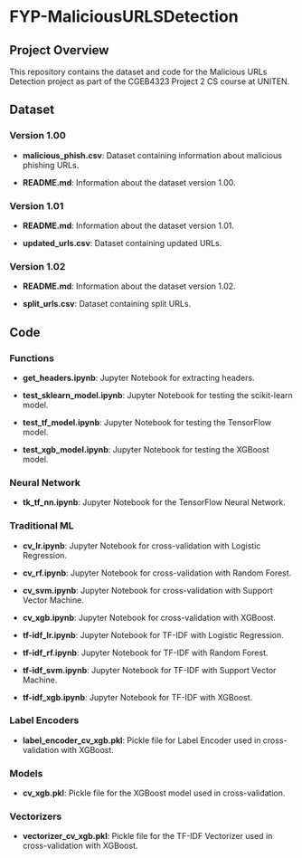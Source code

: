 # FYP-MaliciousURLSDetection

## Project Overview

This repository contains the dataset and code for the Malicious URLs Detection project as part of the CGEB4323 Project 2 CS course at UNITEN.

## Dataset

### Version 1.00

- **malicious_phish.csv**: Dataset containing information about malicious phishing URLs.

- **README.md**: Information about the dataset version 1.00.

### Version 1.01

- **README.md**: Information about the dataset version 1.01.

- **updated_urls.csv**: Dataset containing updated URLs.

### Version 1.02

- **README.md**: Information about the dataset version 1.02.

- **split_urls.csv**: Dataset containing split URLs.

## Code

### Functions

- **get_headers.ipynb**: Jupyter Notebook for extracting headers.

- **test_sklearn_model.ipynb**: Jupyter Notebook for testing the scikit-learn model.

- **test_tf_model.ipynb**: Jupyter Notebook for testing the TensorFlow model.

- **test_xgb_model.ipynb**: Jupyter Notebook for testing the XGBoost model.

### Neural Network

- **tk_tf_nn.ipynb**: Jupyter Notebook for the TensorFlow Neural Network.

### Traditional ML

- **cv_lr.ipynb**: Jupyter Notebook for cross-validation with Logistic Regression.

- **cv_rf.ipynb**: Jupyter Notebook for cross-validation with Random Forest.

- **cv_svm.ipynb**: Jupyter Notebook for cross-validation with Support Vector Machine.

- **cv_xgb.ipynb**: Jupyter Notebook for cross-validation with XGBoost.

- **tf-idf_lr.ipynb**: Jupyter Notebook for TF-IDF with Logistic Regression.

- **tf-idf_rf.ipynb**: Jupyter Notebook for TF-IDF with Random Forest.

- **tf-idf_svm.ipynb**: Jupyter Notebook for TF-IDF with Support Vector Machine.

- **tf-idf_xgb.ipynb**: Jupyter Notebook for TF-IDF with XGBoost.

### Label Encoders

- **label_encoder_cv_xgb.pkl**: Pickle file for Label Encoder used in cross-validation with XGBoost.

### Models

- **cv_xgb.pkl**: Pickle file for the XGBoost model used in cross-validation.

### Vectorizers

- **vectorizer_cv_xgb.pkl**: Pickle file for the TF-IDF Vectorizer used in cross-validation with XGBoost.

